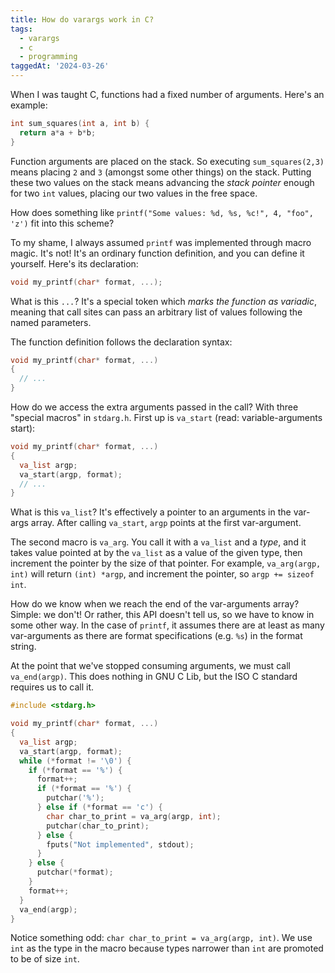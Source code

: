 ```yaml
---
title: How do varargs work in C?
tags:
  - varargs
  - c
  - programming
taggedAt: '2024-03-26'
---
```


When I was taught C, functions had a fixed number of arguments. Here's an example:

```c
int sum_squares(int a, int b) {
  return a*a + b*b;
}
```

Function arguments are placed on the stack. So executing `sum_squares(2,3)` means placing `2` and `3` (amongst some other things) on the stack. Putting these two values on the stack means advancing the *stack pointer* enough for two `int` values, placing our two values in the free space.

How does something like `printf("Some values: %d, %s, %c!", 4, "foo", 'z')` fit into this scheme?

To my shame, I always assumed `printf` was implemented through macro magic. It's not! It's an ordinary function definition, and you can define it yourself. Here's its declaration:

```c
void my_printf(char* format, ...);
```

What is this `...`? It's a special token which *marks the function as variadic*, meaning that call sites can pass an arbitrary list of values following the named parameters.

The function definition follows the declaration syntax:

```c
void my_printf(char* format, ...)
{
  // ...
}
```

How do we access the extra arguments passed in the call? With three "special macros" in `stdarg.h`. First up is `va_start` (read: variable-arguments start):

```c
void my_printf(char* format, ...)
{
  va_list argp;
  va_start(argp, format);
  // ...
}
```

What is this `va_list`? It's effectively a pointer to an arguments in the var-args array. After calling `va_start`, `argp` points at the first var-argument.

The second macro is `va_arg`. You call it with a `va_list` and a _type_, and it takes value pointed at by the `va_list` as a value of the given type, then increment the pointer by the size of that pointer. For example, `va_arg(argp, int)` will return `(int) *argp`, and increment the pointer, so `argp += sizeof int`.

How do we know when we reach the end of the var-arguments array? Simple: we don't! Or rather, this API doesn't tell us, so we have to know in some other way. In the case of `printf`, it assumes there are at least as many var-arguments as there are format specifications (e.g. `%s`) in the format string.

At the point that we've stopped consuming arguments, we must call `va_end(argp)`. This does nothing in GNU C Lib, but the ISO C standard requires us to call it.

```c
#include <stdarg.h>

void my_printf(char* format, ...)
{
  va_list argp;
  va_start(argp, format);
  while (*format != '\0') {
    if (*format == '%') {
      format++;
      if (*format == '%') {
        putchar('%');
      } else if (*format == 'c') {
        char char_to_print = va_arg(argp, int);
        putchar(char_to_print);
      } else {
        fputs("Not implemented", stdout);
      }
    } else {
      putchar(*format);
    }
    format++;
  }
  va_end(argp);
}
```

Notice something odd: `char char_to_print = va_arg(argp, int)`. We use `int` as the type in the macro because types narrower than `int` are promoted to be of size `int`.
